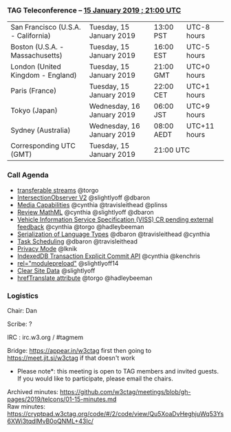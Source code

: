 ### TAG Teleconference – [15 January 2019 ; 21:00 UTC](https://www.timeanddate.com/worldclock/converter.html?iso=20190108T210000&p1=224&p2=43&p3=136&p4=195&p5=248)

<table>
<tr><td> San Francisco (U.S.A. - California) <td> Tuesday, 15 January 2019 <td> 13:00 PST <td> UTC-8 hours
<tr><td> Boston (U.S.A. - Massachusetts) <td> Tuesday, 15 January 2019 <td> 16:00 EST <td> UTC-5 hours
<tr><td> London (United Kingdom - England) <td> Tuesday, 15 January 2019 <td> 21:00 GMT <td> UTC+0 hours
<tr><td> Paris (France) <td> Tuesday, 15 January 2019 <td> 22:00 CET <td> UTC+1 hours
<tr><td> Tokyo (Japan) <td> Wednesday, 16 January 2019 <td> 06:00 JST <td> UTC+9 hours
<tr><td> Sydney (Australia) <td> Wednesday, 16 January 2019 <td> 08:00 AEDT <td> UTC+11 hours
<tr><td> Corresponding UTC (GMT) <td> Tuesday, 15 January 2019 <td colspan=2> 21:00 UTC
</table>

### Call Agenda

* [transferable streams](https://github.com/w3ctag/design-reviews/issues/332) @torgo
* [IntersectionObserver V2](https://github.com/w3ctag/design-reviews/issues/328) @slightlyoff @dbaron
* [Media Capabilities](https://github.com/w3ctag/design-reviews/issues/218) @cynthia @travisleithead @plinss
* [Review MathML](https://github.com/w3ctag/design-reviews/issues/313) @cynthia @slightlyoff @dbaron
* [Vehicle Information Service Specification (VISS) CR pending external feedback](https://github.com/w3ctag/design-reviews/issues/234) @cynthia @torgo @hadleybeeman
* [Serialization of Language Types](https://github.com/w3ctag/design-reviews/issues/178) @dbaron @travisleithead @cynthia
* [Task Scheduling](https://github.com/w3ctag/design-reviews/issues/72) @dbaron @travisleithead 
* [Privacy Mode](https://github.com/w3ctag/design-reviews/issues/101) @lknik
* [IndexedDB Transaction Explicit Commit API](https://github.com/w3ctag/design-reviews/issues/316) @cynthia @kenchris
* [<link> rel="modulepreload"](https://github.com/w3ctag/design-reviews/issues/213) @slightlyoff14
* [Clear Site Data](https://github.com/w3ctag/design-reviews/issues/62) @slightlyoff
* [hrefTranslate attribute](https://github.com/w3ctag/design-reviews/issues/301) @torgo @hadleybeeman

### Logistics

Chair: Dan

Scribe: ?

IRC : irc.w3.org / #tagmem

Bridge: https://appear.in/w3ctag first then going to https://meet.jit.si/w3ctag if that doesn't work

* Please note*: this meeting is open to TAG members and invited guests. If you would like to participate, please email the chairs.

Archived minutes: https://github.com/w3ctag/meetings/blob/gh-pages/2019/telcons/01-15-minutes.md  
Raw minutes: https://cryptpad.w3ctag.org/code/#/2/code/view/Qu5XoaDvHeghjuWq53Ys6XWi3tqdlMvB0oQNML+43Ic/
